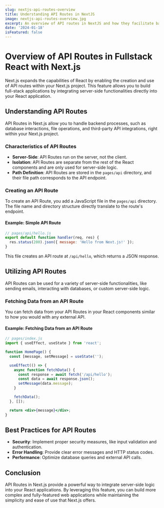 ```yaml
---
slug: nextjs-api-routes-overview
title: Understanding API Routes in NextJS
image: nextjs-api-routes-overview.jpg
excerpt: An overview of API routes in NextJS and how they facilitate backend functionalities within the React framework.
date: '2024-01-18'
isFeatured: false
---
```


# Overview of API Routes in Fullstack React with Next.js

Next.js expands the capabilities of React by enabling the creation and use of API routes within your Next.js project. This feature allows you to build full-stack applications by integrating server-side functionalities directly into your React application.

## Understanding API Routes

API Routes in Next.js allow you to handle backend processes, such as database interactions, file operations, and third-party API integrations, right within your Next.js project.

### Characteristics of API Routes

- **Server-Side**: API Routes run on the server, not the client.
- **Isolation**: API Routes are separate from the rest of the React components and are only used for server-side logic.
- **Path Definition**: API Routes are stored in the `pages/api` directory, and their file path corresponds to the API endpoint.

### Creating an API Route

To create an API Route, you add a JavaScript file in the `pages/api` directory. The file name and directory structure directly translate to the route's endpoint.

#### Example: Simple API Route

```jsx
// pages/api/hello.js
export default function handler(req, res) {
  res.status(200).json({ message: 'Hello from Next.js!' });
}
```

This file creates an API route at `/api/hello`, which returns a JSON response.

## Utilizing API Routes

API Routes can be used for a variety of server-side functionalities, like sending emails, interacting with databases, or custom server-side logic.

### Fetching Data from an API Route

You can fetch data from your API Routes in your React components similar to how you would with any external API.

#### Example: Fetching Data from an API Route

```jsx
// pages/index.js
import { useEffect, useState } from 'react';

function HomePage() {
  const [message, setMessage] = useState('');

  useEffect(() => {
    async function fetchData() {
      const response = await fetch('/api/hello');
      const data = await response.json();
      setMessage(data.message);
    }

    fetchData();
  }, []);

  return <div>{message}</div>;
}
```

## Best Practices for API Routes

- **Security**: Implement proper security measures, like input validation and authentication.
- **Error Handling**: Provide clear error messages and HTTP status codes.
- **Performance**: Optimize database queries and external API calls.

## Conclusion

API Routes in Next.js provide a powerful way to integrate server-side logic into your React applications. By leveraging this feature, you can build more complex and fully-featured web applications while maintaining the simplicity and ease of use that Next.js offers.
